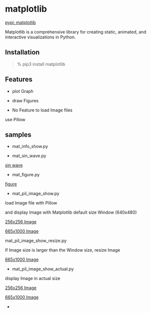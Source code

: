  matplotlib
===============

[pypi:  matplotlib](https://pypi.org/project/matplotlib/) 

  Matplotlib is a comprehensive library for creating static, animated, and interactive visualizations in Python.

## Installation

> % pip3 install  matplotlib

## Features

- plot Graph

- draw Figures

-  No Feature to load Image files

use Pillow  

## samples

-  mat_info_show.py 

-  mat_sin_wave.py  
 
 [sin wave](https://github.com//ohwada/MAC_cpp_Samples/tree/master/MAC_Python_Samples/result/mat_sin_wave.png)

- mat_figure.py  

 [figure](https://github.com//ohwada/MAC_cpp_Samples/tree/master/MAC_Python_Samples/result/mat_figure.png)

- mat_pil_image_show.py  

load Image file with Pillow 

and display Image with Matplotlib default size Window (640x480)

 [256x256 Image](https://github.com//ohwada/MAC_cpp_Samples/tree/master/MAC_Python_Samples/screenshots/mat_pil_image_show_sample.png)

 [665x1000 Image](https://github.com//ohwada/MAC_cpp_Samples/tree/master/MAC_Python_Samples/screenshots/mat_pil_image_show_tiger.png)

 mat_pil_image_show_resize.py  

If Image size is larger than the Window size,  resize Image

 [665x1000 Image](https://github.com//ohwada/MAC_cpp_Samples/tree/master/MAC_Python_Samples/screenshots/mat_pil_image_show_resize_tiger.png)

- mat_pil_image_show_actual.py  

display Image in actual size

 [256x256 Image](https://github.com//ohwada/MAC_cpp_Samples/tree/master/MAC_Python_Samples/screenshots/mat_pil_image_show_actual_sample.png)

 [665x1000 Image](https://github.com//ohwada/MAC_cpp_Samples/tree/master/MAC_Python_Samples/screenshots/mat_pil_image_show_actual_tiger.png)

-

